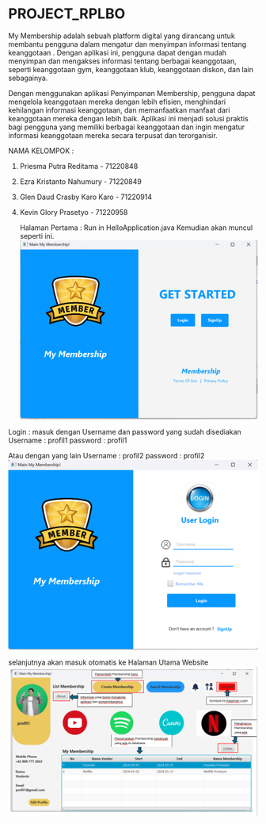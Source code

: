 # PROJECT_RPLBO
My Membership adalah sebuah platform digital yang dirancang untuk membantu pengguna dalam mengatur dan menyimpan informasi tentang keanggotaan . Dengan aplikasi ini, pengguna dapat dengan mudah menyimpan dan mengakses informasi tentang berbagai keanggotaan, seperti keanggotaan gym, keanggotaan klub, keanggotaan diskon, dan lain sebagainya.

Dengan menggunakan aplikasi Penyimpanan Membership, pengguna dapat mengelola keanggotaan mereka dengan lebih efisien, menghindari kehilangan informasi keanggotaan, dan memanfaatkan manfaat dari keanggotaan mereka dengan lebih baik. Aplikasi ini menjadi solusi praktis bagi pengguna yang memiliki berbagai keanggotaan dan ingin mengatur informasi keanggotaan mereka secara terpusat dan terorganisir.

NAMA KELOMPOK :
1. Priesma Putra Reditama - 71220848
2. Ezra Kristanto Nahumury - 71220849
3. Glen Daud Crasby Karo Karo - 71220914
4. Kevin Glory Prasetyo - 71220958

   Halaman Pertama : Run in HelloApplication.java
   Kemudian akan muncul seperti ini.
![alt text](https://github.com/EzraNahumury/PROJECT_RPLBO/blob/main/MAIN.png?raw=true)

Login : masuk dengan Username dan password yang sudah disediakan
Username : profil1
password : profil1

Atau dengan yang lain
Username : profil2
password : profil2
![alt text](https://github.com/EzraNahumury/PROJECT_RPLBO/blob/main/LOGIN.png?raw=true)


selanjutnya akan masuk otomatis ke Halaman Utama Website
![alt text](https://github.com/EzraNahumury/PROJECT_RPLBO/blob/main/MENU-UTAMA.png?raw=true)


